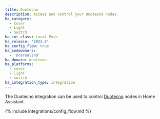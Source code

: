 ```yaml
---
title: Duotecno
description: Access and control your Duotecno nodes.
ha_category:
  - Cover
  - Light
  - Switch
ha_iot_class: Local Push
ha_release: '2023.8'
ha_config_flow: true
ha_codeowners:
  - '@cereal2nd'
ha_domain: duotecno
ha_platforms:
  - cover
  - light
  - switch
ha_integration_type: integration
---
```


The Duotecno integration can be used to control [Duotecno](https://www.duotecno.be/) nodes in Home Assistant.

{% include integrations/config_flow.md %}
